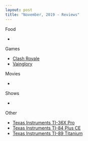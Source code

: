 ```yaml
---
layout: post
title: "November, 2019 - Reviews"
---
```


Food

  - 
  
Games

  - [Clash Royale](https://karlcxu.github.io/KarlChoiReviews/2016/01/04/ClashRoyale.html)
  - [Vainglory](https://karlcxu.github.io/KarlChoiReviews/2014/11/16/Vainglory.html)
  
Movies

  - 
  
Shows

  - 
  
Other

  - [Texas Instruments TI-36X Pro](https://karlcxu.github.io/KarlChoiReviews/2011/05/16/TI36XPro.html)
  - [Texas Instruments TI-84 Plus CE](https://karlcxu.github.io/KarlChoiReviews/2015/01/27/TI84PlusCE.html)
  - [Texas Instruments TI-89 Titanium](https://karlcxu.github.io/KarlChoiReviews/2007/07/01/TI89Titanium.html)
